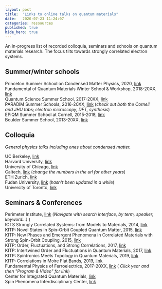 ```yaml
---
layout: post
title:  "Links to online talks on quantum materials"
date:   2020-07-23 11:24:07
categories: resoources
published: true
hide_hero: true
---
```



An in-progress list of recorded colloquia, seminars and schools on quantum materials research. The focus tilts towards strongly correlated electron systems.

## Summer/winter schools
Princeton Summer School on Condensed Matter Physics, 2020, [link](https://pccm.princeton.edu/psscmp-webinars)<br/>
Fundamental of Quantum Materials Winter School & Workshop, 2018-20XX, [link](https://fqm.physics.umd.edu/home)<br/> 
Quantum Science Summer School, 2017-20XX, [link](http://qs3.mit.edu/)<br/>
PARADIM Summer Schools, 2016-20XX, [link](https://www.paradim.org/summer_schools_past) (<em>check out both the Cornell and JHU tabs; electron microscopy, DFT, synthesis</em>)<br/>
EPiQM Summer School at Cornell, 2015-2018, [link](https://www.youtube.com/c/CornellLaboratoryofAtomicandSolidStatePhysicsLASSP/playlists)<br/>
Boulder Summer School, 2013-20XX, [link]()

## Colloquia

<em>General physics talks including ones about condensed matter.</em>

UC Berkeley, [link]( http://physics.berkeley.edu/resources/colloquia-and-videos)<br/>
Harvard University, [link](https://www.physics.harvard.edu/events/colloq_archive)<br/>
University of Chicago, [link]( http://kersten.uchicago.edu/event_video/colloquia/index_colloquia.html)<br/>
Caltech, [link](http://pmaweb.caltech.edu/~physcoll/PhysColl17-18.html) (<em>change the numbers in the url for other years</em>)<br/>
ETH Zurich, [link](https://www.video.ethz.ch/speakers/zurich_physics_colloquium.html)<br/>
Fudan University, [link](http://phys.fudan.edu.cn/eng/wecture/list.htm) (<em>hasn't been updated in a while</em>)<br/>
University of Toronto, [link](https://www.youtube.com/channel/UCVRy29tW8aPN_lE-B0yC4Aw)

## Seminars & Conferences

Perimeter Institute, [link](http://pirsa.org/) (<em>Navigate with search interface, by term, speaker, keyword...) </em>)<br/>
ICTS Strongly Correlated Systems: from Models to Materials, 2014, [link](https://www.icts.res.in/program/MTM2014/talks)<br/>
KITP: Novel States in Spin-Orbit Coupled Quantum Matter, 2015, [link](http://online.kitp.ucsb.edu/online/lsmatter_c15/)<br/>
KITP: New Phases and Emergent Phenomena in Correlated Materials with Strong Spin-Orbit Coupling, 2015, [link](http://online.kitp.ucsb.edu/online/lsmatter15/)<br/>
KITP: Order, Fluctuations, and Strong Correlations, 2017, [link](http://online.kitp.ucsb.edu/online/intertwined_c17/)<br/>
KITP: Intertwined Order and Fluctuations in Quantum Materials, 2017, [link]( http://online.kitp.ucsb.edu/online/intertwined17/)<br/>
KITP: Spintronics Meets Topology in Quantum Materials, 2019, [link](http://online.kitp.ucsb.edu/online/spinquant-c19/)<br/>
KITP: Correlations in Moire Flat Bands, 2019, [link](http://online.kitp.ucsb.edu/online/bands_m19/)<br/>
Fundamental Physics of Ferroelectrics, 2017-20XX, [link]( https://www.materialsbydesign.org/) (<em> Click year and then "Program & Video" for link</em>)<br/>
Center for Integrated Quantum Materials, [link](https://www.youtube.com/channel/UCBz9hE9jt4pIGK78Tnfiqow)<br/>
Spin Phenomena Interdisciplinary Center, [link](https://www.youtube.com/c/SPICEmainz/playlists)<br/>
